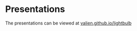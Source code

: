 # Presentations

The presentations can be viewed at [valien.github.io/lightbulb](http://valien.github.io/lightbulb/)
